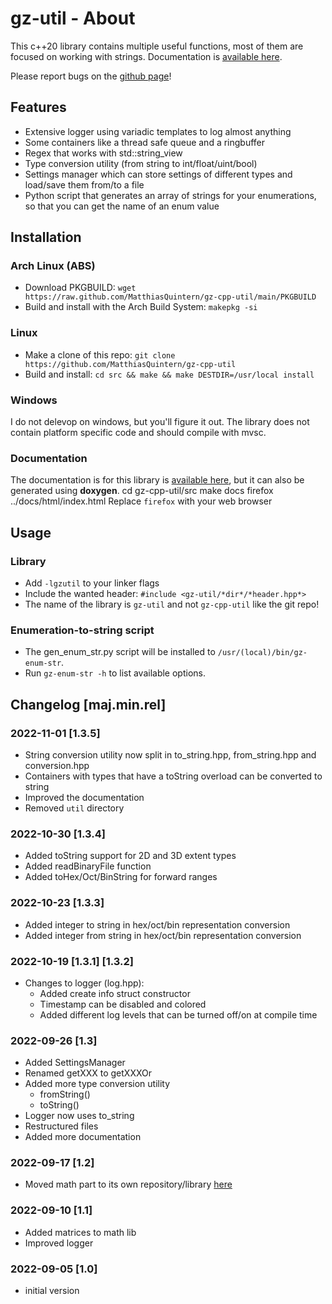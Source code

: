 # gz-util - About
This c++20 library contains multiple useful functions, most of them are focused on working with strings.
Documentation is [available here](https://docs.quintern.xyz/gz-cpp-util/index.html).

Please report bugs on the [github page](https://github.com/MatthiasQuintern/gz-cpp-util)!

## Features
- Extensive logger using variadic templates to log almost anything
- Some containers like a thread safe queue and a ringbuffer
- Regex that works with std::string_view
- Type conversion utility (from string to int/float/uint/bool)
- Settings manager which can store settings of different types and load/save them from/to a file
- Python script that generates an array of strings for your enumerations, so that you can get the name of an enum value


## Installation
### Arch Linux (ABS)
- Download PKGBUILD: `wget https://raw.github.com/MatthiasQuintern/gz-cpp-util/main/PKGBUILD`
- Build and install with the Arch Build System: `makepkg -si`

### Linux
- Make a clone of this repo: `git clone https://github.com/MatthiasQuintern/gz-cpp-util`
- Build and install: `cd src && make && make DESTDIR=/usr/local install`

### Windows
I do not delevop on windows, but you'll figure it out. 
The library does not contain platform specific code and should compile with mvsc.

### Documentation
The documentation is for this library is [available here](https://docs.quintern.xyz/), but it can also be generated using **doxygen**. 
   cd gz-cpp-util/src
   make docs
   firefox ../docs/html/index.html
Replace `firefox` with your web browser


## Usage
### Library
- Add `-lgzutil` to your linker flags
- Include the wanted header: `#include <gz-util/*dir*/*header.hpp*>`
- The name of the library is `gz-util` and not `gz-cpp-util` like the git repo!

### Enumeration-to-string script
- The gen_enum_str.py script will be installed to `/usr/(local)/bin/gz-enum-str`.
- Run `gz-enum-str -h` to list available options.


## Changelog [maj.min.rel]
### 2022-11-01 [1.3.5]
- String conversion utility now split in to_string.hpp, from_string.hpp and conversion.hpp
- Containers with types that have a toString overload can be converted to string
- Improved the documentation
- Removed `util` directory
### 2022-10-30 [1.3.4]
- Added toString support for 2D and 3D extent types
- Added readBinaryFile function
- Added toHex/Oct/BinString for forward ranges
### 2022-10-23 [1.3.3]
- Added integer to string in hex/oct/bin representation conversion
- Added integer from string in hex/oct/bin representation conversion
### 2022-10-19 [1.3.1] [1.3.2]
- Changes to logger (log.hpp):
   - Added create info struct constructor
   - Timestamp can be disabled and colored
   - Added different log levels that can be turned off/on at compile time
### 2022-09-26 [1.3]
- Added SettingsManager
- Renamed getXXX to getXXXOr
- Added more type conversion utility
    - fromString<T>()
    - toString()
- Logger now uses to_string
- Restructured files
- Added more documentation
### 2022-09-17 [1.2]
- Moved math part to its own repository/library [here](https://github.com/MatthiasQuintern/gzm)
### 2022-09-10 [1.1]
- Added matrices to math lib
- Improved logger
### 2022-09-05 [1.0]
- initial version
